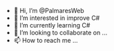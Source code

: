 - 👋 Hi, I’m @PalmaresWeb
- 👀 I’m interested in improve C#
- 🌱 I’m currently learning C#
- 💞️ I’m looking to collaborate on ...
- 📫 How to reach me ...

<!---
PalmaresWeb/PalmaresWeb is a ✨ special ✨ repository because its `README.md` (this file) appears on your GitHub profile.
You can click the Preview link to take a look at your changes.
--->
